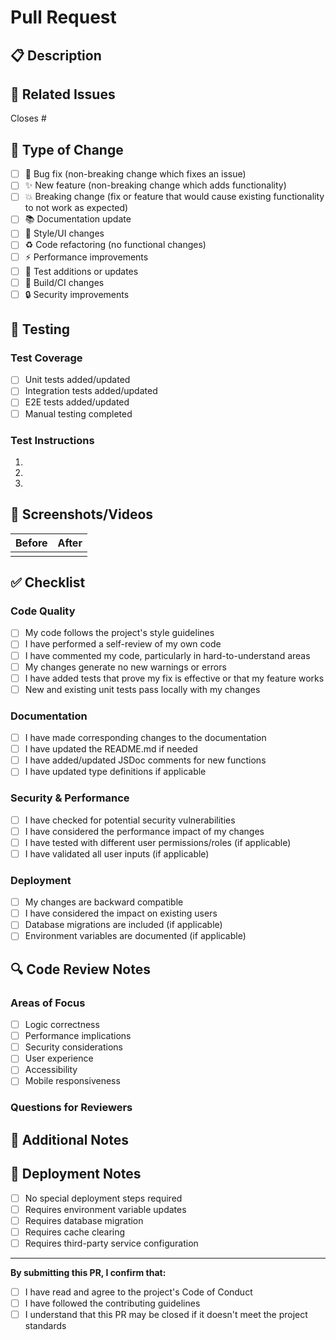# Pull Request

## 📋 Description

<!-- Provide a brief description of the changes in this PR -->

## 🔗 Related Issues

<!-- Link to any related issues -->
Closes #<!-- issue number -->

## 🚀 Type of Change

<!-- Mark the relevant option with an "x" -->

- [ ] 🐛 Bug fix (non-breaking change which fixes an issue)
- [ ] ✨ New feature (non-breaking change which adds functionality)
- [ ] 💥 Breaking change (fix or feature that would cause existing functionality to not work as expected)
- [ ] 📚 Documentation update
- [ ] 🎨 Style/UI changes
- [ ] ♻️ Code refactoring (no functional changes)
- [ ] ⚡ Performance improvements
- [ ] 🧪 Test additions or updates
- [ ] 🔧 Build/CI changes
- [ ] 🔒 Security improvements

## 🧪 Testing

<!-- Describe the tests you ran and how to reproduce them -->

### Test Coverage
- [ ] Unit tests added/updated
- [ ] Integration tests added/updated
- [ ] E2E tests added/updated
- [ ] Manual testing completed

### Test Instructions
<!-- Provide step-by-step instructions for testing this change -->

1. 
2. 
3. 

## 📸 Screenshots/Videos

<!-- If applicable, add screenshots or videos to help explain your changes -->

| Before | After |
|--------|-------|
| <!-- Screenshot/description --> | <!-- Screenshot/description --> |

## ✅ Checklist

<!-- Mark completed items with an "x" -->

### Code Quality
- [ ] My code follows the project's style guidelines
- [ ] I have performed a self-review of my own code
- [ ] I have commented my code, particularly in hard-to-understand areas
- [ ] My changes generate no new warnings or errors
- [ ] I have added tests that prove my fix is effective or that my feature works
- [ ] New and existing unit tests pass locally with my changes

### Documentation
- [ ] I have made corresponding changes to the documentation
- [ ] I have updated the README.md if needed
- [ ] I have added/updated JSDoc comments for new functions
- [ ] I have updated type definitions if applicable

### Security & Performance
- [ ] I have checked for potential security vulnerabilities
- [ ] I have considered the performance impact of my changes
- [ ] I have tested with different user permissions/roles (if applicable)
- [ ] I have validated all user inputs (if applicable)

### Deployment
- [ ] My changes are backward compatible
- [ ] I have considered the impact on existing users
- [ ] Database migrations are included (if applicable)
- [ ] Environment variables are documented (if applicable)

## 🔍 Code Review Notes

<!-- Any specific areas you'd like reviewers to focus on -->

### Areas of Focus
- [ ] Logic correctness
- [ ] Performance implications
- [ ] Security considerations
- [ ] User experience
- [ ] Accessibility
- [ ] Mobile responsiveness

### Questions for Reviewers
<!-- Any specific questions you have for the reviewers -->

## 📝 Additional Notes

<!-- Any additional information that would be helpful for reviewers -->

## 🚀 Deployment Notes

<!-- Any special considerations for deployment -->

- [ ] No special deployment steps required
- [ ] Requires environment variable updates
- [ ] Requires database migration
- [ ] Requires cache clearing
- [ ] Requires third-party service configuration

---

**By submitting this PR, I confirm that:**
- [ ] I have read and agree to the project's Code of Conduct
- [ ] I have followed the contributing guidelines
- [ ] I understand that this PR may be closed if it doesn't meet the project standards
